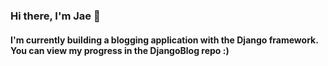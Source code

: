### Hi there, I'm Jae 👋

#### I'm currently building a blogging application with the Django framework. You can view my progress in the DjangoBlog repo :)
